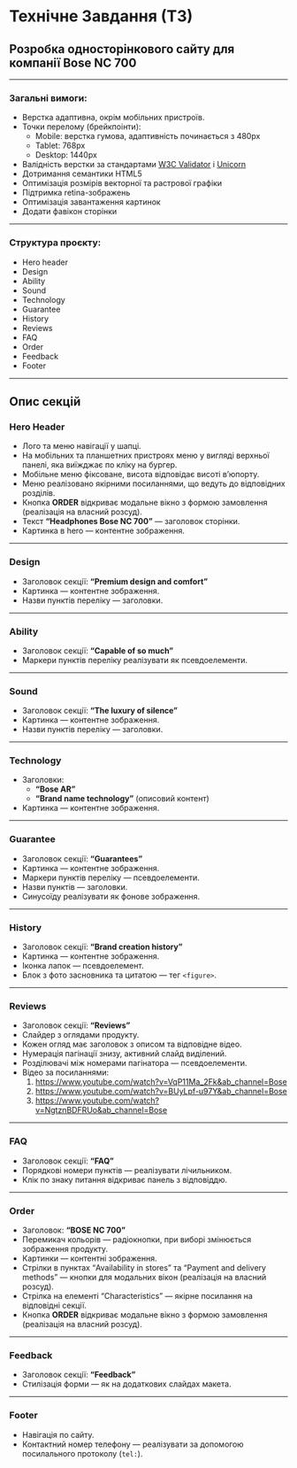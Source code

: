 # Технічне Завдання (ТЗ)

## Розробка односторінкового сайту для компанії **Bose NC 700**

---

### Загальні вимоги:

- Верстка адаптивна, окрім мобільних пристроїв.
- Точки перелому (брейкпоінти):
  - Mobile: верстка гумова, адаптивність починається з 480px
  - Tablet: 768px
  - Desktop: 1440px
- Валідність верстки за стандартами [W3C Validator](https://validator.w3.org/)
  і [Unicorn](https://validator.w3.org/unicorn/)
- Дотримання семантики HTML5
- Оптимізація розмірів векторної та растрової графіки
- Підтримка retina-зображень
- Оптимізація завантаження картинок
- Додати фавікон сторінки

---

### Структура проєкту:

- Hero header
- Design
- Ability
- Sound
- Technology
- Guarantee
- History
- Reviews
- FAQ
- Order
- Feedback
- Footer

---

## Опис секцій

### Hero Header

- Лого та меню навігації у шапці.
- На мобільних та планшетних пристроях меню у вигляді верхньої панелі, яка виїжджає по кліку на бургер.
- Мобільне меню фіксоване, висота відповідає висоті в’юпорту.
- Меню реалізовано якірними посиланнями, що ведуть до відповідних розділів.
- Кнопка **ORDER** відкриває модальне вікно з формою замовлення (реалізація на власний розсуд).
- Текст **“Headphones Bose NC 700”** — заголовок сторінки.
- Картинка в hero — контентне зображення.

---

### Design

- Заголовок секції: **“Premium design and comfort”**
- Картинка — контентне зображення.
- Назви пунктів переліку — заголовки.

---

### Ability

- Заголовок секції: **“Capable of so much”**
- Маркери пунктів переліку реалізувати як псевдоелементи.

---

### Sound

- Заголовок секції: **“The luxury of silence”**
- Картинка — контентне зображення.
- Назви пунктів переліку — заголовки.

---

### Technology

- Заголовки:
  - **“Bose AR”**
  - **“Brand name technology”** (описовий контент)
- Картинка — контентне зображення.

---

### Guarantee

- Заголовок секції: **“Guarantees”**
- Картинка — контентне зображення.
- Маркери пунктів переліку — псевдоелементи.
- Назви пунктів — заголовки.
- Синусоїду реалізувати як фонове зображення.

---

### History

- Заголовок секції: **“Brand creation history”**
- Картинка — контентне зображення.
- Іконка лапок — псевдоелемент.
- Блок з фото засновника та цитатою — тег `<figure>`.

---

### Reviews

- Заголовок секції: **“Reviews”**
- Слайдер з оглядами продукту.
- Кожен огляд має заголовок з описом та відповідне відео.
- Нумерація пагінації знизу, активний слайд виділений.
- Розділювачі між номерами пагінатора — псевдоелементи.
- Відео за посиланнями:
  1. https://www.youtube.com/watch?v=VqP11Ma_2Fk&ab_channel=Bose
  2. https://www.youtube.com/watch?v=BUyLpf-u97Y&ab_channel=Bose
  3. https://www.youtube.com/watch?v=NgtznBDFRUo&ab_channel=Bose

---

### FAQ

- Заголовок секції: **“FAQ”**
- Порядкові номери пунктів — реалізувати лічильником.
- Клік по знаку питання відкриває панель з відповіддю.

---

### Order

- Заголовок: **“BOSE NC 700”**
- Перемикач кольорів — радіокнопки, при виборі змінюється зображення продукту.
- Картинки — контентні зображення.
- Стрілки в пунктах “Availability in stores” та “Payment and delivery methods” — кнопки для модальних вікон (реалізація
  на власний розсуд).
- Стрілка на елементі “Characteristics” — якірне посилання на відповідні секції.
- Кнопка **ORDER** відкриває модальне вікно з формою замовлення (реалізація на власний розсуд).

---

### Feedback

- Заголовок секції: **“Feedback”**
- Стилізація форми — як на додаткових слайдах макета.

---

### Footer

- Навігація по сайту.
- Контактний номер телефону — реалізувати за допомогою посилального протоколу (`tel:`).